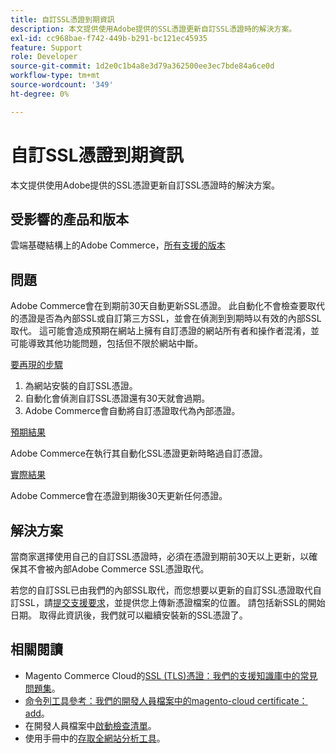 ```yaml
---
title: 自訂SSL憑證到期資訊
description: 本文提供使用Adobe提供的SSL憑證更新自訂SSL憑證時的解決方案。
exl-id: cc968bae-f742-449b-b291-bc121ec45935
feature: Support
role: Developer
source-git-commit: 1d2e0c1b4a8e3d79a362500ee3ec7bde84a6ce0d
workflow-type: tm+mt
source-wordcount: '349'
ht-degree: 0%

---
```


# 自訂SSL憑證到期資訊

本文提供使用Adobe提供的SSL憑證更新自訂SSL憑證時的解決方案。

## 受影響的產品和版本

雲端基礎結構上的Adobe Commerce，[所有支援的版本](https://magento.com/sites/default/files/magento-software-lifecycle-policy.pdf)

## 問題

Adobe Commerce會在到期前30天自動更新SSL憑證。 此自動化不會檢查要取代的憑證是否為內部SSL或自訂第三方SSL，並會在偵測到到期時以有效的內部SSL取代。 這可能會造成預期在網站上擁有自訂憑證的網站所有者和操作者混淆，並可能導致其他功能問題，包括但不限於網站中斷。

<u>要再現的步驟</u>

1. 為網站安裝的自訂SSL憑證。
1. 自動化會偵測自訂SSL憑證還有30天就會過期。
1. Adobe Commerce會自動將自訂憑證取代為內部憑證。

<u>預期結果</u>

Adobe Commerce在執行其自動化SSL憑證更新時略過自訂憑證。

<u>實際結果</u>

Adobe Commerce會在憑證到期後30天更新任何憑證。

## 解決方案

當商家選擇使用自己的自訂SSL憑證時，必須在憑證到期前30天以上更新，以確保其不會被內部Adobe Commerce SSL憑證取代。

若您的自訂SSL已由我們的內部SSL取代，而您想要以更新的自訂SSL憑證取代自訂SSL，請[提交支援要求](/help/help-center-guide/help-center/magento-help-center-user-guide.md#submit-ticket)，並提供您上傳新憑證檔案的位置。 請包括新SSL的開始日期。 取得此資訊後，我們就可以繼續安裝新的SSL憑證了。

## 相關閱讀

* Magento Commerce Cloud的[SSL (TLS)憑證：我們的支援知識庫中的常見問題集](/help/how-to/general/ssl-tls-certificates-for-magento-commerce-cloud-faq.md)。
* [命令列工具參考：我們的開發人員檔案中的magento-cloud certificate：add](https://devdocs.magento.com/guides/v2.4/reference/cli/magento-cloud.html#certificateadd)。
* 在開發人員檔案中[啟動檢查清單](https://devdocs.magento.com/cloud/live/site-launch-checklist.html)。
* 使用手冊中的[存取全網站分析工具](https://docs.magento.com/user-guide/reports/site-wide-analysis-tool.html#step-2-access-site-wide-analysis-tool)。
